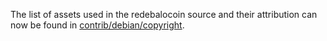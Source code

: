 The list of assets used in the redebalocoin source and their attribution can now be found in [contrib/debian/copyright](../contrib/debian/copyright).

